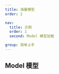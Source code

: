 ```yaml
---
title: 海量模型
order: 2

nav:
  title: 示例
  order: 1
  second: Model 模型加载

group: 简单上手
---
```


## Model 模型
 
<code src="./index-2.tsx" compact="true"></code>
